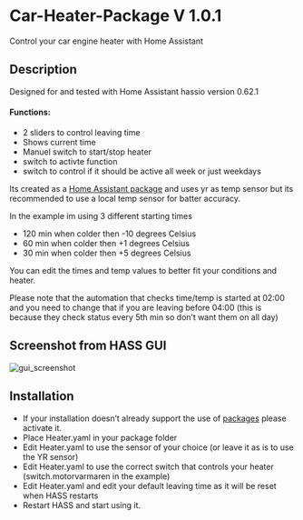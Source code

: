 # Car-Heater-Package V 1.0.1
Control your car engine heater with Home Assistant

## Description
Designed for and tested with Home Assistant hassio version 0.62.1

 #### Functions:
- 2 sliders to control leaving time
- Shows current time
- Manuel switch to start/stop heater
- switch to activte function
- switch to control if it should be active all week or just weekdays

Its created as a [Home Assistant package](https://home-assistant.io/docs/configuration/packages/) and uses yr as temp sensor but its recommended to use a local temp sensor for batter accuracy.


In the example im using 3 different starting times
- 120 min when colder then -10 degrees Celsius
- 60 min when colder then +1 degrees Celsius
- 30 min when colder then +5 degrees Celsius

You can edit the times and temp values to better fit your conditions and heater.

Please note that the automation that checks time/temp is started at 02:00 and you need to change that if you are leaving before 04:00 (this is because they check status every 5th min so don’t want them on all day)


## Screenshot from HASS GUI
![gui_screenshot](https://github.com/Gnaget2/Car-Heater-Package/blob/master/Images/GUI_Screenshot.jpg)

## Installation
- If your installation doesn’t already support the use of [packages](https://home-assistant.io/docs/configuration/packages/) please activate it.
- Place Heater.yaml in your package folder
- Edit Heater.yaml to use the sensor of your choice (or leave it as is to use the YR sensor)
- Edit Heater.yaml to use the correct  switch that controls your heater (switch.motorvarmaren in the example)
- Edit Heater.yaml and edit your default leaving time as it will be reset when HASS restarts
- Restart HASS and start using it.

